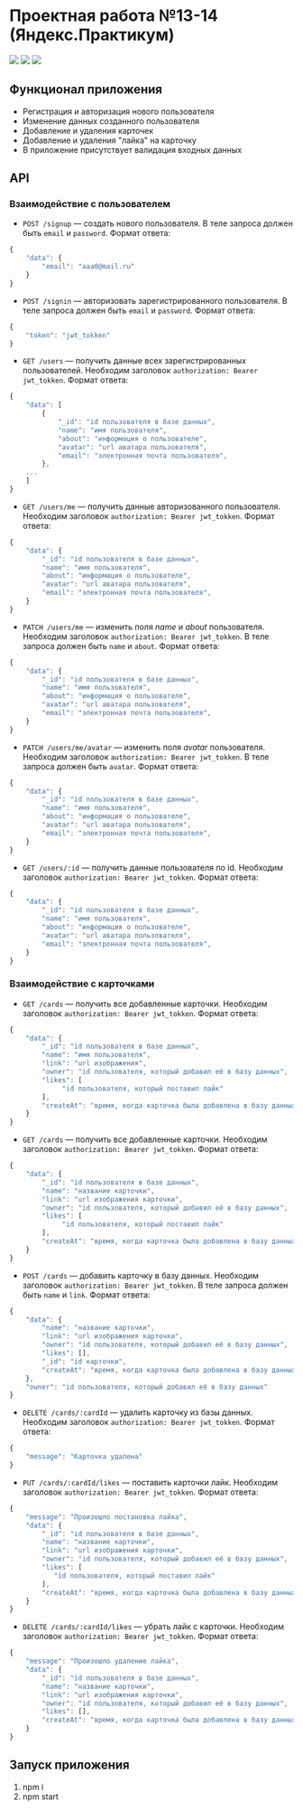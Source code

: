 # Проектная работа №13-14 (Яндекс.Практикум)

![](https://shields.io/badge/-JavaScript-yellow)
![](https://shields.io/badge/-Node.js-3E863D)
![](https://shields.io/badge/-MongoDB-00E661)

## Функционал приложения 

* Регистрация и авторизация нового пользователя
* Изменение данных созданного пользователя
* Добавление и удаления карточек
* Добавление и удаления "лайка" на карточку
* В приложение присутствует валидация входных данных

## API

### Взаимодействие с пользователем 

* `POST /signup` — создать нового пользователя. В теле запроса должен быть `email` и `password`. Формат ответа: 
```ts
{
    "data": {
        "email": "aaa0@mail.ru"
    }
}
```

* `POST /signin` — авторизовать зарегистрированного пользователя. В теле запроса должен быть `email` и `password`. Формат ответа: 
```ts
{
    "token": "jwt_tokken"
}
```

* `GET /users` — получить данные всех зарегистрированных пользователей. Необходим заголовок `authorization: Bearer jwt_tokken`. Формат ответа: 
```ts
{
    "data": [ 
        {
            "_id": "id пользователя в базе данных",
            "name": "имя пользователя",
            "about": "информация о пользователе",
            "avatar": "url аватара пользователя",
            "email": "электронная почта пользователя",
        },
    ...
    ]
}
```

* `GET /users/me` — получить данные авторизованного пользователя. Необходим заголовок `authorization: Bearer jwt_tokken`. Формат ответа: 
```ts
{
    "data": {
        "_id": "id пользователя в базе данных",
        "name": "имя пользователя",
        "about": "информация о пользователе",
        "avatar": "url аватара пользователя",
        "email": "электронная почта пользователя",
    }
}
```

* `PATCH /users/me` — изменить поля *name* и *about* пользователя. Необходим заголовок `authorization: Bearer jwt_tokken`. В теле запроса должен быть `name` и `about`. Формат ответа: 
```ts
{
    "data": {
        "_id": "id пользователя в базе данных",
        "name": "имя пользователя",
        "about": "информация о пользователе",
        "avatar": "url аватара пользователя",
        "email": "электронная почта пользователя",
    }
}
```

* `PATCH /users/me/avatar` — изменить поля *avatar* пользователя. Необходим заголовок `authorization: Bearer jwt_tokken`. В теле запроса должен быть `avatar`. Формат ответа: 
```ts
{
    "data": {
        "_id": "id пользователя в базе данных",
        "name": "имя пользователя",
        "about": "информация о пользователе",
        "avatar": "url аватара пользователя",
        "email": "электронная почта пользователя",
    }
}
```

* `GET /users/:id` — получить данные пользователя по id. Необходим заголовок `authorization: Bearer jwt_tokken`. Формат ответа: 
```ts
{
    "data": {
        "_id": "id пользователя в базе данных",
        "name": "имя пользователя",
        "about": "информация о пользователе",
        "avatar": "url аватара пользователя",
        "email": "электронная почта пользователя",
    }
}
```

### Взаимодействие с карточками

* `GET /cards` — получить все добавленные карточки. Необходим заголовок `authorization: Bearer jwt_tokken`. Формат ответа: 
```ts
{
    "data": {
        "_id": "id пользователя в базе данных",
        "name": "имя пользователя",
        "link": "url изображения",
        "owner": "id пользователя, который добавил её в базу данных",
        "likes": [
             "id пользователя, который поставил лайк"
        ],
        "createAt": "время, когда карточка была добавлена в базу данных",
    }
}
```

* `GET /cards` — получить все добавленные карточки. Необходим заголовок `authorization: Bearer jwt_tokken`. Формат ответа: 
```ts
{
    "data": {
        "_id": "id пользователя в базе данных",
        "name": "название карточки",
        "link": "url изображения карточки",
        "owner": "id пользователя, который добавил её в базу данных",
        "likes": [
             "id пользователя, который поставил лайк"
        ],
        "createAt": "время, когда карточка была добавлена в базу данных",
    }
}
```

* `POST /cards` — добавить карточку в базу данных. Необходим заголовок `authorization: Bearer jwt_tokken`. В теле запроса должен быть `name` и `link`. Формат ответа: 
```ts
{
    "data": {
        "name": "название карточки",
        "link": "url изображения карточки",
        "owner": "id пользователя, который добавил её в базу данных",
        "likes": [],
        "_id": "id карточки",
        "createAt": "время, когда карточка была добавлена в базу данных",
    },
    "owner": "id пользователя, который добавил её в базу данных"
}
```


* `DELETE /cards/:cardId` — удалить карточку из базы данных. Необходим заголовок `authorization: Bearer jwt_tokken`. Формат ответа: 
```ts
{
    "message": "Карточка удалена"
}
```

* `PUT /cards/:cardId/likes` — поставить карточки лайк. Необходим заголовок `authorization: Bearer jwt_tokken`. Формат ответа: 
```ts
{
    "message": "Произошло постановка лайка",
    "data": {
        "_id": "id пользователя в базе данных",
        "name": "название карточки",
        "link": "url изображения карточки",
        "owner": "id пользователя, который добавил её в базу данных",
        "likes": [
           "id пользователя, который поставил лайк"
        ],
        "createAt": "время, когда карточка была добавлена в базу данных",
    }
}
```

* `DELETE /cards/:cardId/likes` — убрать лайк с карточки. Необходим заголовок `authorization: Bearer jwt_tokken`. Формат ответа: 
```ts
{
    "message": "Произошло удаление лайка",
    "data": {
        "_id": "id пользователя в базе данных",
        "name": "название карточки",
        "link": "url изображения карточки",
        "owner": "id пользователя, который добавил её в базу данных",
        "likes": [],
        "createAt": "время, когда карточка была добавлена в базу данных",
    }
}
```

## Запуск приложения
1. npm i
2. npm start



